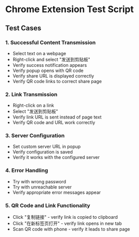 # Chrome Extension Test Script

## Test Cases

### 1. Successful Content Transmission
- Select text on a webpage
- Right-click and select "发送到剪贴板"
- Verify success notification appears
- Verify popup opens with QR code
- Verify share URL is displayed correctly
- Verify QR code links to correct share page

### 2. Link Transmission
- Right-click on a link
- Select "发送到剪贴板"
- Verify link URL is sent instead of page text
- Verify QR code and URL work correctly

### 3. Server Configuration
- Set custom server URL in popup
- Verify configuration is saved
- Verify it works with the configured server

### 4. Error Handling
- Try with wrong password
- Try with unreachable server
- Verify appropriate error messages appear

### 5. QR Code and Link Functionality
- Click "复制链接" - verify link is copied to clipboard
- Click "在新标签页打开" - verify link opens in new tab
- Scan QR code with phone - verify it leads to share page